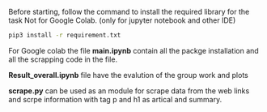 Before starting, follow the command to install the required library for the task Not for Google Colab. (only for jupyter notebook and other IDE)

```sh 
pip3 install -r requirement.txt
```

For Google colab the file **main.ipynb** contain all the packge installation and all the scrapping code in the file.

**Result_overall.ipynb** file have the evalution of the group work and plots 

**scrape.py** can be used as an module for scrape data from the web links and scrpe information with tag p and h1 as artical and summary. 



